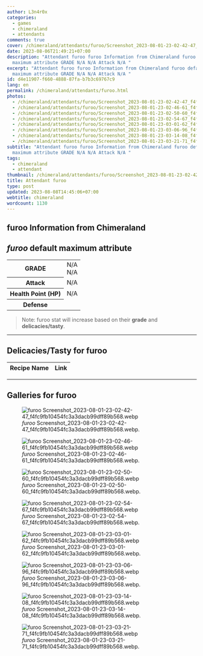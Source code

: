 ```yaml
---
author: L3n4r0x
categories:
  - games
  - chimeraland
  - attendants
comments: true
cover: /chimeraland/attendants/furoo/Screenshot_2023-08-01-23-02-42-47_f4fc9fb10454fc3a3dacb99dff89b568.webp
date: 2023-08-06T21:49:21+07:00
description: "Attendant furoo furoo Information from Chimeraland furoo default
  maximum attribute GRADE N/A N/A Attack N/A "
excerpt: "Attendant furoo furoo Information from Chimeraland furoo default
  maximum attribute GRADE N/A N/A Attack N/A "
id: d4e11907-f660-4888-87fa-b7b3c69767c9
lang: en
permalink: /chimeraland/attendants/furoo.html
photos:
  - /chimeraland/attendants/furoo/Screenshot_2023-08-01-23-02-42-47_f4fc9fb10454fc3a3dacb99dff89b568.webp
  - /chimeraland/attendants/furoo/Screenshot_2023-08-01-23-02-46-61_f4fc9fb10454fc3a3dacb99dff89b568.webp
  - /chimeraland/attendants/furoo/Screenshot_2023-08-01-23-02-50-60_f4fc9fb10454fc3a3dacb99dff89b568.webp
  - /chimeraland/attendants/furoo/Screenshot_2023-08-01-23-02-54-67_f4fc9fb10454fc3a3dacb99dff89b568.webp
  - /chimeraland/attendants/furoo/Screenshot_2023-08-01-23-03-01-62_f4fc9fb10454fc3a3dacb99dff89b568.webp
  - /chimeraland/attendants/furoo/Screenshot_2023-08-01-23-03-06-96_f4fc9fb10454fc3a3dacb99dff89b568.webp
  - /chimeraland/attendants/furoo/Screenshot_2023-08-01-23-03-14-08_f4fc9fb10454fc3a3dacb99dff89b568.webp
  - /chimeraland/attendants/furoo/Screenshot_2023-08-01-23-03-21-71_f4fc9fb10454fc3a3dacb99dff89b568.webp
subtitle: "Attendant furoo furoo Information from Chimeraland furoo default
  maximum attribute GRADE N/A N/A Attack N/A "
tags:
  - chimeraland
  - attendant
thumbnail: /chimeraland/attendants/furoo/Screenshot_2023-08-01-23-02-42-47_f4fc9fb10454fc3a3dacb99dff89b568.webp
title: Attendant furoo
type: post
updated: 2023-08-08T14:45:06+07:00
webtitle: chimeraland
wordcount: 1130
---
```


<link
  rel="stylesheet"
  href="https://rawcdn.githack.com/dimaslanjaka/Web-Manajemen/870a349/css/bootstrap-5-3-0-alpha3-wrapper.css"
/>
<section id="bootstrap-wrapper">
  <div data-bs-theme="dark">
    <h2>furoo Information from Chimeraland</h2>
    <h2 id="attribute"><i>furoo</i> default maximum attribute</h2>
    <div class="row">
      <div class="col mb-2">
        <div class="card">
          <div class="card-body">
            <table>
              <tr>
                <th>GRADE</th>
                <td>N/A <br />N/A</td>
              </tr>
              <tr>
                <th>Attack</th>
                <td>N/A</td>
              </tr>
              <tr>
                <th>Health Point (HP)</th>
                <td>N/A</td>
              </tr>
              <tr>
                <th>Defense</th>
                <td></td>
              </tr>
            </table>
          </div>
        </div>
      </div>
    </div>
    <blockquote class="bd-callout bd-callout-warning">
      Note: furoo stat will increase based on their <b>grade</b> and
      <b>delicacies/tasty</b>.
    </blockquote>
    <hr />
    <h2 id="delicacies">Delicacies/Tasty for furoo</h2>
    <div class="card">
      <div class="card-body">
        <div class="table-responsive">
          <table class="table table-striped">
            <thead>
              <tr>
                <th>Recipe Name</th>
                <th>Link</th>
              </tr>
            </thead>
            <tbody></tbody>
          </table>
        </div>
      </div>
    </div>
    <hr />
    <div id="gallery">
      <h2>Galleries for furoo</h2>
      <div class="row">
        <div class="col-lg-6 col-12">
          <figure>
            <img
              src="https://www.webmanajemen.com/chimeraland/attendants/furoo/Screenshot_2023-08-01-23-02-42-47_f4fc9fb10454fc3a3dacb99dff89b568.webp"
              alt="furoo Screenshot_2023-08-01-23-02-42-47_f4fc9fb10454fc3a3dacb99dff89b568.webp"
            />
            <figcaption style="word-wrap: break-word">
              <i>furoo</i>
              Screenshot_2023-08-01-23-02-42-47_f4fc9fb10454fc3a3dacb99dff89b568.webp.
            </figcaption>
          </figure>
        </div>
        <div class="col-lg-6 col-12">
          <figure>
            <img
              src="https://www.webmanajemen.com/chimeraland/attendants/furoo/Screenshot_2023-08-01-23-02-46-61_f4fc9fb10454fc3a3dacb99dff89b568.webp"
              alt="furoo Screenshot_2023-08-01-23-02-46-61_f4fc9fb10454fc3a3dacb99dff89b568.webp"
            />
            <figcaption style="word-wrap: break-word">
              <i>furoo</i>
              Screenshot_2023-08-01-23-02-46-61_f4fc9fb10454fc3a3dacb99dff89b568.webp.
            </figcaption>
          </figure>
        </div>
        <div class="col-lg-6 col-12">
          <figure>
            <img
              src="https://www.webmanajemen.com/chimeraland/attendants/furoo/Screenshot_2023-08-01-23-02-50-60_f4fc9fb10454fc3a3dacb99dff89b568.webp"
              alt="furoo Screenshot_2023-08-01-23-02-50-60_f4fc9fb10454fc3a3dacb99dff89b568.webp"
            />
            <figcaption style="word-wrap: break-word">
              <i>furoo</i>
              Screenshot_2023-08-01-23-02-50-60_f4fc9fb10454fc3a3dacb99dff89b568.webp.
            </figcaption>
          </figure>
        </div>
        <div class="col-lg-6 col-12">
          <figure>
            <img
              src="https://www.webmanajemen.com/chimeraland/attendants/furoo/Screenshot_2023-08-01-23-02-54-67_f4fc9fb10454fc3a3dacb99dff89b568.webp"
              alt="furoo Screenshot_2023-08-01-23-02-54-67_f4fc9fb10454fc3a3dacb99dff89b568.webp"
            />
            <figcaption style="word-wrap: break-word">
              <i>furoo</i>
              Screenshot_2023-08-01-23-02-54-67_f4fc9fb10454fc3a3dacb99dff89b568.webp.
            </figcaption>
          </figure>
        </div>
        <div class="col-lg-6 col-12">
          <figure>
            <img
              src="https://www.webmanajemen.com/chimeraland/attendants/furoo/Screenshot_2023-08-01-23-03-01-62_f4fc9fb10454fc3a3dacb99dff89b568.webp"
              alt="furoo Screenshot_2023-08-01-23-03-01-62_f4fc9fb10454fc3a3dacb99dff89b568.webp"
            />
            <figcaption style="word-wrap: break-word">
              <i>furoo</i>
              Screenshot_2023-08-01-23-03-01-62_f4fc9fb10454fc3a3dacb99dff89b568.webp.
            </figcaption>
          </figure>
        </div>
        <div class="col-lg-6 col-12">
          <figure>
            <img
              src="https://www.webmanajemen.com/chimeraland/attendants/furoo/Screenshot_2023-08-01-23-03-06-96_f4fc9fb10454fc3a3dacb99dff89b568.webp"
              alt="furoo Screenshot_2023-08-01-23-03-06-96_f4fc9fb10454fc3a3dacb99dff89b568.webp"
            />
            <figcaption style="word-wrap: break-word">
              <i>furoo</i>
              Screenshot_2023-08-01-23-03-06-96_f4fc9fb10454fc3a3dacb99dff89b568.webp.
            </figcaption>
          </figure>
        </div>
        <div class="col-lg-6 col-12">
          <figure>
            <img
              src="https://www.webmanajemen.com/chimeraland/attendants/furoo/Screenshot_2023-08-01-23-03-14-08_f4fc9fb10454fc3a3dacb99dff89b568.webp"
              alt="furoo Screenshot_2023-08-01-23-03-14-08_f4fc9fb10454fc3a3dacb99dff89b568.webp"
            />
            <figcaption style="word-wrap: break-word">
              <i>furoo</i>
              Screenshot_2023-08-01-23-03-14-08_f4fc9fb10454fc3a3dacb99dff89b568.webp.
            </figcaption>
          </figure>
        </div>
        <div class="col-lg-6 col-12">
          <figure>
            <img
              src="https://www.webmanajemen.com/chimeraland/attendants/furoo/Screenshot_2023-08-01-23-03-21-71_f4fc9fb10454fc3a3dacb99dff89b568.webp"
              alt="furoo Screenshot_2023-08-01-23-03-21-71_f4fc9fb10454fc3a3dacb99dff89b568.webp"
            />
            <figcaption style="word-wrap: break-word">
              <i>furoo</i>
              Screenshot_2023-08-01-23-03-21-71_f4fc9fb10454fc3a3dacb99dff89b568.webp.
            </figcaption>
          </figure>
        </div>
      </div>
    </div>
  </div>
</section>